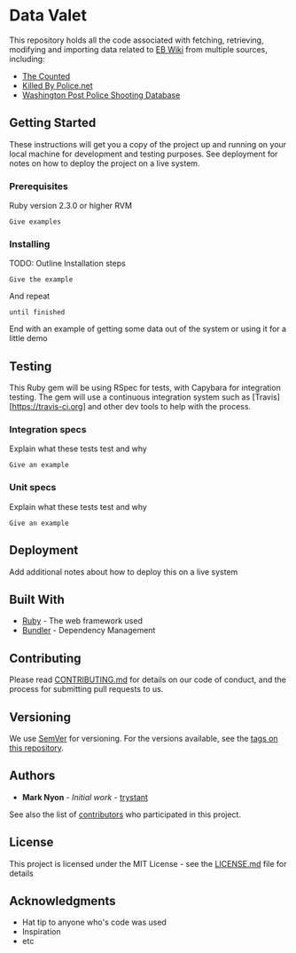 # Data Valet

This repository holds all the code associated with fetching, retrieving, modifying and importing data related to [EB Wiki](https://ebwiki.org) from multiple sources, including:
* [The Counted](https://www.theguardian.com/us-news/ng-interactive/2015/jun/01/the-counted-police-killings-us-database)
* [Killed By Police.net](http://killedbypolice.net/)
* [Washington Post Police Shooting Database](https://www.washingtonpost.com/graphics/national/police-shootings/)

## Getting Started

These instructions will get you a copy of the project up and running on your local machine for development and testing purposes. See deployment for notes on how to deploy the project on a live system.

### Prerequisites

Ruby version 2.3.0 or higher
RVM
```
Give examples
```

### Installing
TODO: Outline Installation steps


```
Give the example
```

And repeat

```
until finished
```

End with an example of getting some data out of the system or using it for a little demo

## Testing

This Ruby gem will be using RSpec for tests, with Capybara for integration testing. The gem will use a continuous integration system such as [Travis][https://travis-ci.org] and other dev tools to help with the process.

### Integration specs

Explain what these tests test and why

```
Give an example
```

### Unit specs

Explain what these tests test and why

```
Give an example
```

## Deployment

Add additional notes about how to deploy this on a live system

## Built With

* [Ruby](http:/ruby-lang.org) - The web framework used
* [Bundler](https://gembundler.com) - Dependency Management

## Contributing

Please read [CONTRIBUTING.md](https://gist.github.com/PurpleBooth/b24679402957c63ec426) for details on our code of conduct, and the process for submitting pull requests to us.

## Versioning

We use [SemVer](http://semver.org/) for versioning. For the versions available, see the [tags on this repository](https://github.com/your/project/tags). 

## Authors

* **Mark Nyon** - *Initial work* - [trystant](https://github.com/trystant)

See also the list of [contributors](https://github.com/BOW/DataValet/contributors) who participated in this project.

## License

This project is licensed under the MIT License - see the [LICENSE.md](LICENSE.md) file for details

## Acknowledgments

* Hat tip to anyone who's code was used
* Inspiration
* etc
